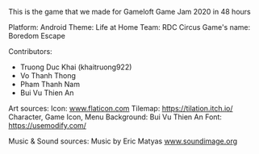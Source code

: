 This is the game that we made for Gameloft Game Jam 2020 in 48 hours

Platform: Android
Theme: Life at Home
Team: RDC Circus
Game's name: Boredom Escape

Contributors:
- Truong Duc Khai (khaitruong922)
- Vo Thanh Thong 
- Pham Thanh Nam
- Bui Vu Thien An

Art sources:
Icon: www.flaticon.com
Tilemap: https://tilation.itch.io/
Character, Game Icon, Menu Background: Bui Vu Thien An
Font: https://usemodify.com/

Music & Sound sources:
Music by Eric Matyas www.soundimage.org